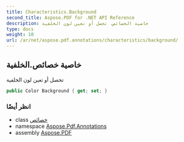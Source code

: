 ```yaml
---
title: Characteristics.Background
second_title: Aspose.PDF for .NET API Reference
description: خاصية الخصائص. تحصل أو تعين لون الخلفية
type: docs
weight: 10
url: /ar/net/aspose.pdf.annotations/characteristics/background/
---
```

## خاصية خصائص.الخلفية

تحصل أو تعين لون الخلفية

```csharp
public Color Background { get; set; }
```

### انظر أيضًا

* class [خصائص](../)
* namespace [Aspose.Pdf.Annotations](../../../aspose.pdf.annotations/)
* assembly [Aspose.PDF](../../../)